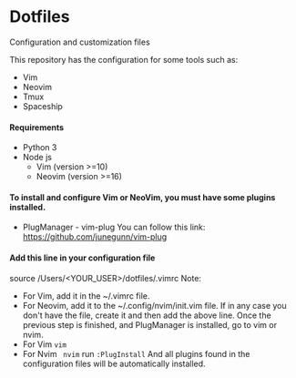 # Dotfiles

Configuration and customization files

This repository has the configuration for some tools such as:

- Vim
- Neovim
- Tmux
- Spaceship

#### Requirements

- Python 3
- Node js
  - Vim (version >=10)
  - Neovim (version >=16)

#### To install and configure Vim or NeoVim, you must have some plugins installed.

- PlugManager - vim-plug
  You can follow this link: https://github.com/junegunn/vim-plug

#### Add this line in your configuration file

source /Users/<YOUR_USER>/dotfiles/.vimrc
Note:

- For Vim, add it in the ~/.vimrc file.
- For Neovim, add it to the ~/.config/nvim/init.vim file.
  If in any case you don't have the file, create it and then add the above line.
  Once the previous step is finished, and PlugManager is installed, go to vim or nvim.
- For Vim
  `vim`
- For Nvim
  ` nvim`
  run
  `:PlugInstall`
  And all plugins found in the configuration files will be automatically installed.
